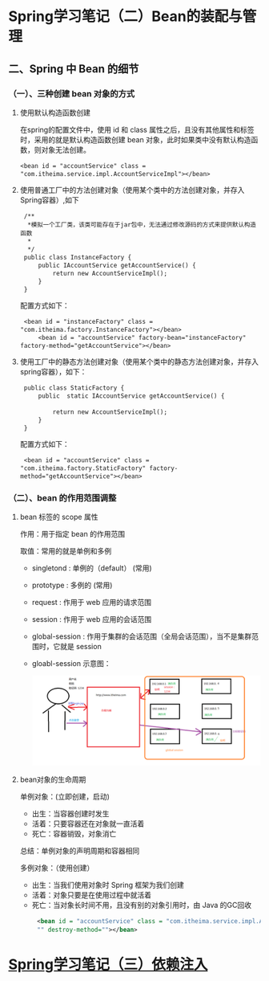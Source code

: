 # Spring学习笔记（二）Bean的装配与管理

## 二、Spring 中 Bean 的细节

### （一）、三种创建 bean 对象的方式

1.  使用默认构造函数创建

    在spring的配置文件中，使用 id 和 class 属性之后，且没有其他属性和标签时，采用的就是默认构造函数创建 bean 对象，此时如果类中没有默认构造函数，则对象无法创建。

        <bean id = "accountService" class = "com.itheima.service.impl.AccountServiceImpl"></bean>

2. 使用普通工厂中的方法创建对象（使用某个类中的方法创建对象，并存入 Spring容器）,如下

        /**
         *模拟一个工厂类，该类可能存在于jar包中，无法通过修改源码的方式来提供默认构造函数
         * 
         */
        public class InstanceFactory {
            public IAccountService getAccountService() {
                return new AccountServiceImpl();
            }
        }

    配置方式如下：

        <bean id = "instanceFactory" class = "com.itheima.factory.InstanceFactory"></bean>
            <bean id = "accountService" factory-bean="instanceFactory" factory-method="getAccountService"></bean>

3. 使用工厂中的静态方法创建对象（使用某个类中的静态方法创建对象，并存入spring容器），如下：

        public class StaticFactory {
            public  static IAccountService getAccountService() {
        
                return new AccountServiceImpl();
            }
        }

    配置方式如下：

        <bean id = "accountService" class = "com.itheima.factory.StaticFactory" factory-method="getAccountService"></bean>

### （二）、bean 的作用范围调整

1. bean 标签的 scope 属性

    作用：用于指定 bean 的作用范围

    取值：常用的就是单例和多例

    - singletond : 单例的（default） (常用)
    - prototype : 多例的 (常用)
    - request : 作用于 web 应用的请求范围
    - session : 作用于 web  应用的会话范围
    - global-session : 作用于集群的会话范围（全局会话范围），当不是集群范围时，它就是 session
    - gloabl-session 示意图：

        ![](../images/2.png)

2. bean对象的生命周期

    单例对象：(立即创建，启动)

    - 出生：当容器创建时发生
    - 活着：只要容器还在对象就一直活着
    - 死亡：容器销毁，对象消亡

    总结：单例对象的声明周期和容器相同

    多例对象：（使用创建）

    - 出生：当我们使用对象时 Spring 框架为我们创建
    - 活着：对象只要是在使用过程中就活着
    - 死亡：当对象长时间不用，且没有别的对象引用时，由 Java 的GC回收

```xml
        <bean id = "accountService" class = "com.itheima.service.impl.AccountServiceImpl" scope="singleton" init-method=
        "" destroy-method=""></bean>
```

# [Spring学习笔记（三）依赖注入](Spring学习笔记（三）依赖注入.md)